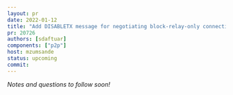 ```yaml
---
layout: pr
date: 2022-01-12
title: "Add DISABLETX message for negotiating block-relay-only connections"
pr: 20726
authors: [sdaftuar]
components: ["p2p"]
host: mzumsande
status: upcoming
commit:
---
```


_Notes and questions to follow soon!_

<!-- TODO: Before meeting, add notes and questions
## Notes

## Questions
1. Did you review the PR? [Concept ACK, approach ACK, tested ACK, or NACK](https://github.com/bitcoin/bitcoin/blob/master/CONTRIBUTING.md#peer-review)?
-->


<!-- TODO: After meeting, uncomment and add meeting log between the irc tags
## Meeting Log

{% irc %}
{% endirc %}
-->
